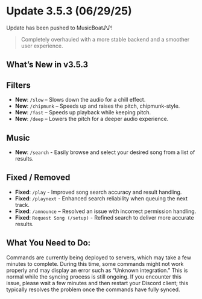 # Update 3.5.3 (06/29/25)
Update has been pushed to MusicBoat♪♪!
> Completely overhauled with a more stable backend and a smoother user experience.
## What’s New in v3.5.3
## Filters
- **New**: `/slow` – Slows down the audio for a chill effect.  
- **New**: `/chipmunk` – Speeds up and raises the pitch, chipmunk-style.  
- **New**: `/fast` – Speeds up playback while keeping pitch.  
- **New**: `/deep` – Lowers the pitch for a deeper audio experience.
## Music
- **New**: `/search` - Easily browse and select your desired song from a list of results.
## Fixed / Removed
- **Fixed**: `/play` - Improved song search accuracy and result handling.
- **Fixed**:  `/playnext` -  Enhanced search reliability when queuing the next track.
- **Fixed**: `/announce` – Resolved an issue with incorrect permission handling.
- **Fixed**:  `Request Song (/setup)` -  Refined search to deliver more accurate results.
## What You Need to Do:
Commands are currently being deployed to servers, which may take a few minutes to complete. During this time, some commands might not work properly and may display an error such as “Unknown integration.” This is normal while the syncing process is still ongoing. If you encounter this issue, please wait a few minutes and then restart your Discord client; this typically resolves the problem once the commands have fully synced.
